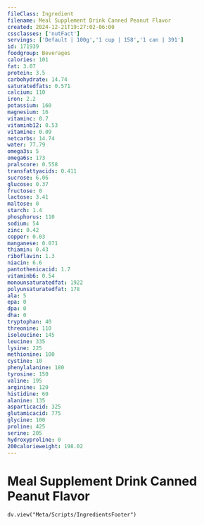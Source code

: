```yaml
---
fileClass: Ingredient
filename: Meal Supplement Drink Canned Peanut Flavor
created: 2024-12-21T19:27:02-06:00
cssclasses: ['nutFact']
servings: ['Default | 100g','1 cup | 158','1 can | 391']
id: 171939
foodgroup: Beverages
calories: 101
fat: 3.07
protein: 3.5
carbohydrate: 14.74
saturatedfats: 0.571
calcium: 110
iron: 2.2
potassium: 160
magnesium: 16
vitaminc: 0.7
vitaminb12: 0.53
vitamine: 0.09
netcarbs: 14.74
water: 77.79
omega3s: 5
omega6s: 173
pralscore: 0.558
transfattyacids: 0.411
sucrose: 6.06
glucose: 0.37
fructose: 0
lactose: 3.41
maltose: 0
starch: 1.4
phosphorus: 110
sodium: 54
zinc: 0.42
copper: 0.03
manganese: 0.071
thiamin: 0.43
riboflavin: 1.3
niacin: 6.6
pantothenicacid: 1.7
vitaminb6: 0.54
monounsaturatedfat: 1922
polyunsaturatedfat: 178
ala: 5
epa: 0
dpa: 0
dha: 0
tryptophan: 40
threonine: 110
isoleucine: 145
leucine: 335
lysine: 225
methionine: 100
cystine: 10
phenylalanine: 180
tyrosine: 150
valine: 195
arginine: 120
histidine: 60
alanine: 135
asparticacid: 325
glutamicacid: 775
glycine: 100
proline: 425
serine: 205
hydroxyproline: 0
200calorieweight: 198.02
---
```


# Meal Supplement Drink Canned Peanut Flavor

```dataviewjs
dv.view("Meta/Scripts/IngredientsFooter")
```